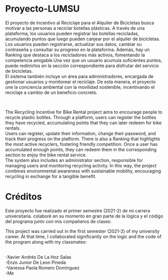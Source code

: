 # Proyecto-LUMSU
El proyecto de Incentivo al Reciclaje para el Alquiler de Bicicletas busca motivar a las personas a reciclar botellas plásticas. A través de una plataforma, los usuarios pueden registrar las botellas recicladas, acumulando puntos que luego pueden canjear por el alquiler de bicicletas.<br>
Los usuarios pueden registrarse, actualizar sus datos, cambiar su contraseña y consultar su progreso en la plataforma. Además, hay un Ranking que destaca a los recicladores más activos, fomentando la competencia amigable.Una vez que un usuario acumula suficientes puntos, puede redimirlos en la sección correspondiente para disfrutar del servicio de bicicletas.<br>
El sistema también incluye un área para administradores, encargada de gestionar usuarios y monitorear el reciclaje. De esta manera, el proyecto une la conciencia ambiental con la movilidad sostenible, incentivando el reciclaje a cambio de un beneficio concreto.

<br>

The Recycling Incentive for Bike Rental project aims to encourage people to recycle plastic bottles. Through a platform, users can register the bottles they have recycled, accumulating points that they can later redeem for bike rentals.<br> Users can register, update their information, change their password, and track their progress on the platform. There is also a Ranking that highlights the most active recyclers, fostering friendly competition. Once a user has accumulated enough points, they can redeem them in the corresponding section to enjoy the bike rental service.<br> The system also includes an administrator section, responsible for managing users and monitoring recycling activity. In this way, the project combines environmental awareness with sustainable mobility, encouraging recycling in exchange for a tangible benefit.

# Créditos
Este proyecto fue realizado el primer semestre (2021-2) de mi carrera universitaria. colaboré en su momento en gran parte de la lógica y el código del programa junto con mis compañeros de clases:<br>

This project was carried out in the first semester (2021-2) of my university career. At that time, I collaborated significantly on the logic and the code of the program along with my classmates:<br><br>

-Xavier Andrés De La Hoz Salas<br>
-Enzo Junior De Leon Pineda<br>
-Vanessa Paola Romero Domínguez<br>
-Me
